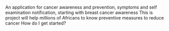 
An application for cancer awareness and prevention, symptoms and self examination notification, starting with breast cancer awareness
This is project will help millions of Africans to know preventive measures to reduce cancer
 How do I get started?
    

